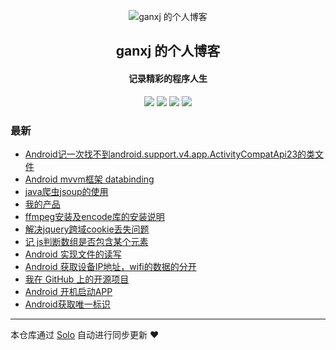<p align="center"><img alt="ganxj 的个人博客" src="http://qnfile.bidanet.com/ganxjLogo.jpg"></p><h2 align="center">
ganxj 的个人博客
</h2>

<h4 align="center">记录精彩的程序人生</h4>
<p align="center"><a title="ganxj 的个人博客" target="_blank" href="https://github.com/ganxj/solo-blog"><img src="https://img.shields.io/github/last-commit/ganxj/solo-blog.svg?style=flat-square&color=FF9900"></a>
<a title="GitHub repo size in bytes" target="_blank" href="https://github.com/ganxj/solo-blog"><img src="https://img.shields.io/github/repo-size/ganxj/solo-blog.svg?style=flat-square"></a>
<a title="Solo Version" target="_blank" href="https://github.com/b3log/solo/releases"><img src="https://img.shields.io/badge/solo-3.6.6-f1e05a.svg?style=flat-square&color=blueviolet"></a>
<a title="Hits" target="_blank" href="https://github.com/b3log/hits"><img src="https://hits.b3log.org/ganxj/solo-blog.svg"></a></p>

### 最新

* [Android记一次找不到android.support.v4.app.ActivityCompatApi23的类文件](http://gange.daxiangzhuan.com/articles/2019/11/11/1573441293227.html)
* [Android mvvm框架 databinding](http://gange.daxiangzhuan.com/articles/2019/11/08/1573213230797.html)
* [java爬虫jsoup的使用](http://gange.daxiangzhuan.com/articles/2019/11/08/1573202387262.html)
* [我的产品](http://gange.daxiangzhuan.com/my-product-list)
* [ffmpeg安装及encode库的安装说明](http://gange.daxiangzhuan.com/articles/2019/11/08/1573196605862.html)
* [解决jquery跨域cookie丢失问题](http://gange.daxiangzhuan.com/articles/2019/11/08/1573196256608.html)
* [记 js判断数组是否包含某个元素](http://gange.daxiangzhuan.com/articles/2019/11/01/1572600765857.html)
* [Android 实现文件的读写](http://gange.daxiangzhuan.com/articles/2019/10/28/1572252917341.html)
* [Android 获取设备IP地址，wifi的数据的分开](http://gange.daxiangzhuan.com/articles/2019/10/25/1571991313677.html)
* [我在 GitHub 上的开源项目](http://gange.daxiangzhuan.com/my-github-repos)
* [Android 开机启动APP](http://gange.daxiangzhuan.com/articles/2019/10/24/1571899506161.html)
* [Android获取唯一标识](http://gange.daxiangzhuan.com/articles/2019/10/23/1571823867146.html)



---

本仓库通过 [Solo](https://github.com/b3log/solo) 自动进行同步更新 ❤️ 